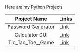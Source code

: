 Here are my Python Projects

| Project Name | Links |
|:-:|-|
| Password Generator | [Link](https://nsk-2001.github.io/Python_projects/PasswordGenerator/) |
| Calculator GUI | [Link](https://github.com/nsk-2001/Python_projects/releases/tag/v1.0) |
| Tic_Tac_Toe__Game | [Link](https://github.com/nsk-2001/Python_projects/blob/main/Tic_Tac_Toe__Game.py) |
